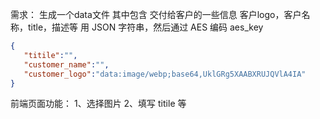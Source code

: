 需求：
生成一个data文件
其中包含 交付给客户的一些信息
客户logo，客户名称，title，描述等
用 JSON 字符串，然后通过 AES 编码 aes_key

```json
{
   "titile":"",
   "customer_name":"",
   "customer_logo":"data:image/webp;base64,UklGRg5XAABXRUJQVlA4IA"
}
```

前端页面功能：
1、选择图片
2、填写 titile 等
